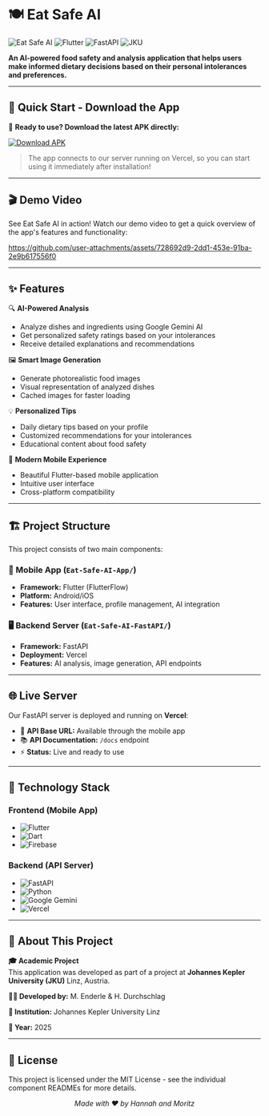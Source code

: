 # 🍽️ Eat Safe AI

![Eat Safe AI](https://img.shields.io/badge/AI-Powered-brightgreen) ![Flutter](https://img.shields.io/badge/Flutter-Mobile-blue) ![FastAPI](https://img.shields.io/badge/FastAPI-Backend-red) ![JKU](https://img.shields.io/badge/JKU-Project-orange)

**An AI-powered food safety and analysis application that helps users make informed dietary decisions based on their personal intolerances and preferences.**

---

## 📱 Quick Start - Download the App

🚀 **Ready to use? Download the latest APK directly:**

[![Download APK](https://img.shields.io/badge/Download-Latest%20APK-success?style=for-the-badge&logo=android)](https://github.com/M-Enderle/Eat-Safe-AI-App/releases/latest)

> The app connects to our server running on Vercel, so you can start using it immediately after installation!

---

## 🎬 Demo Video

See Eat Safe AI in action! Watch our demo video to get a quick overview of the app's features and functionality:

https://github.com/user-attachments/assets/728692d9-2dd1-453e-91ba-2e9b617556f0

---

## ✨ Features

🔍 **AI-Powered Analysis**
- Analyze dishes and ingredients using Google Gemini AI
- Get personalized safety ratings based on your intolerances
- Receive detailed explanations and recommendations

🖼️ **Smart Image Generation**
- Generate photorealistic food images
- Visual representation of analyzed dishes
- Cached images for faster loading

💡 **Personalized Tips**
- Daily dietary tips based on your profile
- Customized recommendations for your intolerances
- Educational content about food safety

📱 **Modern Mobile Experience**
- Beautiful Flutter-based mobile application
- Intuitive user interface
- Cross-platform compatibility

---

## 🏗️ Project Structure

This project consists of two main components:

### 📱 Mobile App (`Eat-Safe-AI-App/`)
- **Framework:** Flutter (FlutterFlow)
- **Platform:** Android/iOS
- **Features:** User interface, profile management, AI integration

### 🖥️ Backend Server (`Eat-Safe-AI-FastAPI/`)
- **Framework:** FastAPI
- **Deployment:** Vercel
- **Features:** AI analysis, image generation, API endpoints

---

## 🌐 Live Server

Our FastAPI server is deployed and running on **Vercel**:
- 🔗 **API Base URL:** Available through the mobile app
- 📚 **API Documentation:** `/docs` endpoint
- ⚡ **Status:** Live and ready to use

---

## 🔧 Technology Stack

### Frontend (Mobile App)
- ![Flutter](https://img.shields.io/badge/Flutter-02569B?style=flat&logo=flutter&logoColor=white)
- ![Dart](https://img.shields.io/badge/Dart-0175C2?style=flat&logo=dart&logoColor=white)
- ![Firebase](https://img.shields.io/badge/Firebase-FFCA28?style=flat&logo=firebase&logoColor=black)

### Backend (API Server)
- ![FastAPI](https://img.shields.io/badge/FastAPI-009688?style=flat&logo=fastapi&logoColor=white)
- ![Python](https://img.shields.io/badge/Python-3776AB?style=flat&logo=python&logoColor=white)
- ![Google Gemini](https://img.shields.io/badge/Google%20Gemini-4285F4?style=flat&logo=google&logoColor=white)
- ![Vercel](https://img.shields.io/badge/Vercel-000000?style=flat&logo=vercel&logoColor=white)

---

## 👥 About This Project

**🎓 Academic Project**  
This application was developed as part of a project at **Johannes Kepler University (JKU)** Linz, Austria.

**👨‍💻 Developed by:** M. Enderle & H. Durchschlag

**🏫 Institution:** Johannes Kepler University Linz  

**📅 Year:** 2025

---

## 📄 License

This project is licensed under the MIT License - see the individual component READMEs for more details.


<div align="center">

*Made with ❤️ by Hannah and Moritz*

</div>
